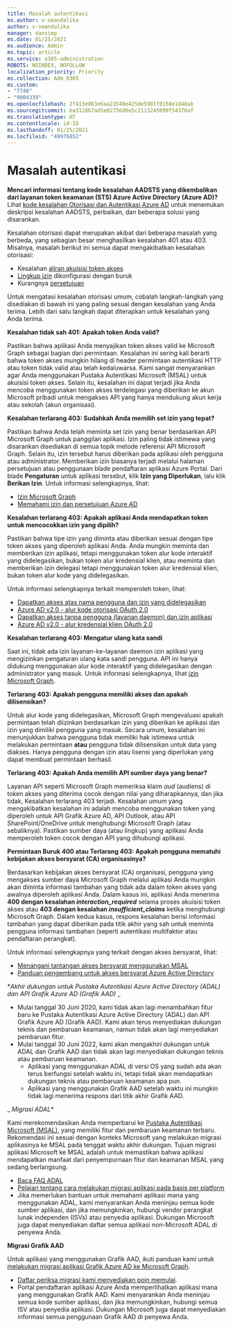 ```yaml
---
title: Masalah autentikasi
ms.author: v-smandalika
author: v-smandalika
manager: dansimp
ms.date: 01/25/2021
ms.audience: Admin
ms.topic: article
ms.service: o365-administration
ROBOTS: NOINDEX, NOFOLLOW
localization_priority: Priority
ms.collection: Adm_O365
ms.custom:
- "7748"
- "9004339"
ms.openlocfilehash: 2f413e863e6aa23548e425de5901f8158e1d48ab
ms.sourcegitcommit: ba3118b7ad5e02756d0e5c2113245090f54370af
ms.translationtype: HT
ms.contentlocale: id-ID
ms.lasthandoff: 01/25/2021
ms.locfileid: "49976852"
---
```

# <a name="authentication-issues"></a>Masalah autentikasi

**Mencari informasi tentang kode kesalahan AADSTS yang dikembalikan dari layanan token keamanan (STS) Azure Active Directory (Azure AD)?** Lihat [kode kesalahan Otorisasi dan Autentikasi Azure AD](https://docs.microsoft.com/azure/active-directory/develop/reference-aadsts-error-codes) untuk menemukan deskripsi kesalahan AADSTS, perbaikan, dan beberapa solusi yang disarankan.

Kesalahan otorisasi dapat merupakan akibat dari beberapa masalah yang berbeda, yang sebagian besar menghasilkan kesalahan 401 atau 403. Misalnya, masalah berikut ini semua dapat mengakibatkan kesalahan otorisasi:

- Kesalahan [aliran akuisisi token akses](https://docs.microsoft.com/azure/active-directory/develop/authentication-vs-authorization) 
- [Lingkup izin](https://docs.microsoft.com/azure/active-directory/develop/v2-permissions-and-consent) dikonfigurasi dengan buruk 
- Kurangnya [persetujuan](https://docs.microsoft.com/azure/active-directory/develop/howto-convert-app-to-be-multi-tenant#understanding-user-and-admin-consent)

Untuk mengatasi kesalahan otorisasi umum, cobalah langkah-langkah yang disediakan di bawah ini yang paling sesuai dengan kesalahan yang Anda terima. Lebih dari satu langkah dapat diterapkan untuk kesalahan yang Anda terima.

**Kesalahan tidak sah 401: Apakah token Anda valid?**

Pastikan bahwa aplikasi Anda menyajikan token akses valid ke Microsoft Graph sebagai bagian dari permintaan. Kesalahan ini sering kali berarti bahwa token akses mungkin hilang di header permintaan autentikasi HTTP atau token tidak valid atau telah kedaluwarsa. Kami sangat menyarankan agar Anda menggunakan Pustaka Autentikasi Microsoft (MSAL) untuk akuisisi token akses. Selain itu, kesalahan ini dapat terjadi jika Anda mencoba menggunakan token akses terdelegasi yang diberikan ke akun Microsoft pribadi untuk mengakses API yang hanya mendukung akun kerja atau sekolah (akun organisasi).

**Kesalahan terlarang 403: Sudahkah Anda memilih set izin yang tepat?**

Pastikan bahwa Anda telah meminta set izin yang benar berdasarkan API Microsoft Graph untuk panggilan aplikasi. Izin paling tidak istimewa yang disarankan disediakan di semua topik metode referensi API Microsoft Graph. Selain itu, izin tersebut harus diberikan pada aplikasi oleh pengguna atau administrator. Memberikan izin biasanya terjadi melalui halaman persetujuan atau penggunaan blade pendaftaran aplikasi Azure Portal. Dari blade **Pengaturan** untuk aplikasi tersebut, klik **Izin yang Diperlukan**, lalu klik **Berikan Izin**. Untuk informasi selengkapnya, lihat:

- [Izin Microsoft Graph](https://docs.microsoft.com/graph/permissions-reference) 
- [Memahami izin dan persetujuan Azure AD](https://docs.microsoft.com/azure/active-directory/develop/v2-permissions-and-consent)

**Kesalahan terlarang 403: Apakah aplikasi Anda mendapatkan token untuk mencocokkan izin yang dipilih?**

Pastikan bahwa tipe izin yang diminta atau diberikan sesuai dengan tipe token akses yang diperoleh aplikasi Anda. Anda mungkin meminta dan memberikan izin aplikasi, tetapi menggunakan token alur kode interaktif yang didelegasikan, bukan token alur kredensial klien, atau meminta dan memberikan izin delegasi tetapi menggunakan token alur kredensial klien, bukan token alur kode yang didelegasikan.

Untuk informasi selengkapnya terkait memperoleh token, lihat:

- [Dapatkan akses atas nama pengguna dan izin yang didelegasikan](https://docs.microsoft.com/graph/auth-v2-user) 
- [Azure AD v2.0 - alur kode otorisasi OAuth 2.0](https://docs.microsoft.com/azure/active-directory/develop/v2-oauth2-auth-code-flow) 
- [Dapatkan akses tanpa pengguna (layanan daemon) dan izin aplikasi](https://docs.microsoft.com/graph/auth-v2-service) 
- [Azure AD v2.0 - alur kredensial klien OAuth 2.0](https://docs.microsoft.com/azure/active-directory/develop/v2-oauth2-client-creds-grant-flow)

**Kesalahan terlarang 403: Mengatur ulang kata sandi**

Saat ini, tidak ada izin layanan-ke-layanan daemon izin aplikasi yang mengizinkan pengaturan ulang kata sandi pengguna. API ini hanya didukung menggunakan alur kode interaktif yang didelegasikan dengan administrator yang masuk. Untuk informasi selengkapnya, lihat [izin Microsoft Graph](https://docs.microsoft.com/graph/permissions-reference).

**Terlarang 403: Apakah pengguna memiliki akses dan apakah dilisensikan?**

Untuk alur kode yang didelegasikan, Microsoft Graph mengevaluasi apakah permintaan telah diizinkan berdasarkan izin yang diberikan ke aplikasi dan izin yang dimiliki pengguna yang masuk. Secara umum, kesalahan ini menunjukkan bahwa pengguna tidak memiliki hak istimewa untuk melakukan permintaan **atau** pengguna tidak dilisensikan untuk data yang diakses. Hanya pengguna dengan izin atau lisensi yang diperlukan yang dapat membuat permintaan berhasil.

**Terlarang 403: Apakah Anda memilih API sumber daya yang benar?**

Layanan API seperti Microsoft Graph memeriksa klaim *aud* (audiens) di token akses yang diterima cocok dengan nilai yang diharapkannya, dan jika tidak, Kesalahan terlarang 403 terjadi. Kesalahan umum yang mengakibatkan kesalahan ini adalah mencoba menggunakan token yang diperoleh untuk API Grafik Azure AD, API Outlook, atau API SharePoint/OneDrive untuk menghubungi Microsoft Graph (atau sebaliknya). Pastikan sumber daya (atau lingkup) yang aplikasi Anda memperoleh token cocok dengan API yang dihubungi aplikasi.

**Permintaan Buruk 400 atau Terlarang 403: Apakah pengguna mematuhi kebijakan akses bersyarat (CA) organisasinya?**

Berdasarkan kebijakan akses bersyarat (CA) organisasi, pengguna yang mengakses sumber daya Microsoft Graph melalui aplikasi Anda mungkin akan diminta informasi tambahan yang tidak ada dalam token akses yang awalnya diperoleh aplikasi Anda. Dalam kasus ini, aplikasi Anda menerima **400 dengan kesalahan *interaction_required*** selama proses akuisisi token akses atau **403 dengan kesalahan *insufficient_claims*** ketika menghubungi Microsoft Graph. Dalam kedua kasus, respons kesalahan berisi informasi tambahan yang dapat diberikan pada titik akhir yang sah untuk meminta pengguna informasi tambahan (seperti autentikasi multifaktor atau pendaftaran perangkat).

Untuk informasi selengkapnya yang terkait dengan akses bersyarat, lihat:

- [Menangani tantangan akses bersyarat menggunakan MSAL](https://docs.microsoft.com/azure/active-directory/develop/msal-error-handling-dotnet#conditional-access-and-claims-challenges) 
- [Panduan pengembang untuk akses bersyarat Azure Active Directory](https://docs.microsoft.com/azure/active-directory/develop/v2-conditional-access-dev-guide)

**_Akhir dukungan untuk Pustaka Autentikasi Azure Active Directory (ADAL) dan API Grafik Azure AD (Grafik AAD)_* _

- Mulai tanggal 30 Juni 2020, kami tidak akan lagi menambahkan fitur baru ke Pustaka Autentikasi Azure Active Directory (ADAL) dan API Grafik Azure AD (Grafik AAD). Kami akan terus menyediakan dukungan teknis dan pembaruan keamanan, namun tidak akan lagi menyediakan pembaruan fitur.
- Mulai tanggal 30 Juni 2022, kami akan mengakhiri dukungan untuk ADAL dan Grafik AAD dan tidak akan lagi menyediakan dukungan teknis atau pembaruan keamanan.
    - Aplikasi yang menggunakan ADAL di versi OS yang sudah ada akan terus berfungsi setelah waktu ini, tetapi tidak akan mendapatkan dukungan teknis atau pembaruan keamanan apa pun.
    - Aplikasi yang menggunakan Grafik AAD setelah waktu ini mungkin tidak lagi menerima respons dari titik akhir Grafik AAD.

_ *Migrasi ADAL**

Kami merekomendasikan Anda memperbarui ke [Pustaka Autentikasi Microsoft (MSAL)](https://docs.microsoft.com/azure/active-directory/develop/v2-overview), yang memiliki fitur dan pembaruan keamanan terbaru. Rekomendasi ini sesuai dengan konteks Microsoft yang melakukan migrasi aplikasinya ke MSAL pada tenggat waktu akhir dukungan. Tujuan migrasi aplikasi Microsoft ke MSAL adalah untuk memastikan bahwa aplikasi mendapatkan manfaat dari penyempurnaan fitur dan keamanan MSAL yang sedang berlangsung.

- [Baca FAQ ADAL](https://docs.microsoft.com/azure/active-directory/develop/msal-migration#frequently-asked-questions-faq) 
- [Pelajari tentang cara melakukan migrasi aplikasi pada basis per platform](https://docs.microsoft.com/azure/active-directory/develop/msal-migration#frequently-asked-questions-faq) 
- Jika memerlukan bantuan untuk memahami aplikasi mana yang menggunakan ADAL, kami menyarankan Anda meninjau semua kode sumber aplikasi, dan jika memungkinkan, hubungi vendor perangkat lunak independen (ISVs) atau penyedia aplikasi. Dukungan Microsoft juga dapat menyediakan daftar semua aplikasi non-Microsoft ADAL di penyewa Anda.

**Migrasi Grafik AAD**

Untuk aplikasi yang menggunakan Grafik AAD, ikuti panduan kami untuk [melakukan migrasi aplikasi Grafik Azure AD ke Microsoft Graph](https://docs.microsoft.com/graph/migrate-azure-ad-graph-planning-checklist?view=graph-rest-1.0&preserve-view=true).

- [Daftar periksa migrasi kami menyediakan poin memulai](https://docs.microsoft.com/graph/migrate-azure-ad-graph-planning-checklist). 
- Portal pendaftaran aplikasi Azure Anda memperlihatkan aplikasi mana yang menggunakan Grafik AAD. Kami menyarankan Anda meninjau semua kode sumber aplikasi, dan jika memungkinkan, hubungi semua ISV atau penyedia aplikasi. Dukungan Microsoft juga dapat menyediakan informasi semua penggunaan Grafik AAD di penyewa Anda.

 










